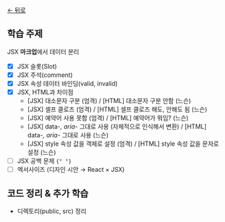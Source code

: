 [← 뒤로](../README.md)

## 학습 주제

JSX **마크업**에서 데이터 분리

- [x] JSX 슬롯(Slot)
- [x] JSX 주석(comment)
- [x] JSX 속성 데이터 바인딩(valid, invalid)
- [x] JSX, HTML과 차이점
    - [JSX] 대소문자 구분 (엄격) / [HTML] 대소문자 구분 안함 (느슨)
    - [JSX] 셀프 클로즈 (엄격) / [HTML] 셀프 클로즈 해도, 안해도 됨 (느슨)
    - [JSX] 예약어 사용 못함 (엄격) / [HTML] 예약어가 뭐임? (느슨)
    - [JSX] data-*, aria-* 그대로 사용 (자체적으로 인식해서 변환) / [HTML] data-*, aria-* 그대로 사용 (느슨)
    - [JSX] style 속성 값을 객체로 설정 (엄격) / [HTML] style 속성 값을 문자로 설정 (느슨)
- [ ] JSX 공백 문제 `{" "}`
- [ ] 엑서사이즈 (디자인 시안 → React × JSX)

## 코드 정리 & 추가 학습

- 디렉토리(public, src) 정리